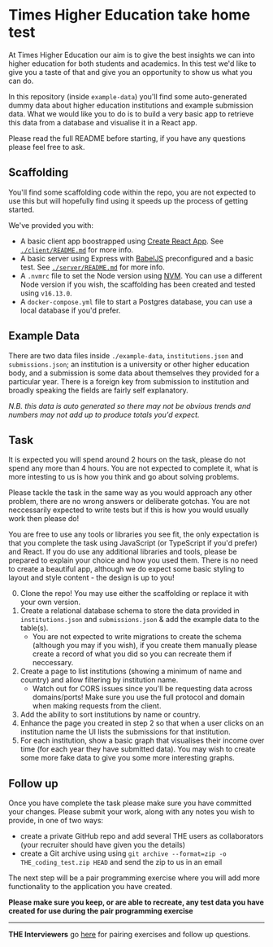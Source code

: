 # Times Higher Education take home test

At Times Higher Education our aim is to give the best insights we can into higher education for both students and academics. In this test we'd like to give you a taste of that and give you an opportunity to show us what you can do.

In this repository (inside `example-data`) you'll find some auto-generated dummy data about higher education institutions and example submission data. What we would like you to do is to build a very basic app to retrieve this data from a database and visualise it in a React app.

Please read the full README before starting, if you have any questions please feel free to ask.

## Scaffolding

You'll find some scaffolding code within the repo, you are not expected to use this but will hopefully find using it speeds up the process of getting started.

We've provided you with:

- A basic client app boostrapped using [Create React App](https://github.com/facebook/create-react-app). See [`./client/README.md`](./client/README.md) for more info.
- A basic server using Express with [BabelJS](https://babeljs.io) preconfigured and a basic test. See [`./server/README.md`](./server/README.md) for more info.
- A `.nvmrc` file to set the Node version using [NVM](https://github.com/nvm-sh/nvm). You can use a different Node version if you wish, the scaffolding has been created and tested using `v16.13.0`.
- A `docker-compose.yml` file to start a Postgres database, you can use a local database if you'd prefer.

## Example Data

There are two data files inside `./example-data`, `institutions.json` and `submissions.json`; an institution is a university or other higher education body, and a submission is some data about themselves they provided for a particular year. There is a foreign key from submission to institution and broadly speaking the fields are fairly self explanatory.

*N.B. this data is auto generated so there may not be obvious trends and numbers may not add up to produce totals you'd expect.*

## Task

It is expected you will spend around 2 hours on the task, please do not spend any more than 4 hours. You are not expected to complete it, what is more intesting to us is how you think and go about solving problems.

Please tackle the task in the same way as you would approach any other problem, there are no wrong answers or deliberate gotchas. You are not neccessarily expected to write tests but if this is how you would usually work then please do!

You are free to use any tools or libraries you see fit, the only expectation is that you complete the task using JavaScript (or TypeScript if you'd prefer) and React. If you do use any additional libraries and tools, please be prepared to explain your choice and how you used them. There is no need to create a beautiful app, although we do expect some basic styling to layout and style content - the design is up to you!

0. Clone the repo! You may use either the scaffolding or replace it with your own version.
1. Create a relational database schema to store the data provided in `institutions.json` and `submissions.json` & add the example data to the table(s).
    - You are not expected to write migrations to create the schema (although you may if you wish), if you create them manually please create a record of what you did so you can recreate them if neccessary.
2. Create a page to list institutions (showing a minimum of name and country) and allow filtering by institution name.
    - Watch out for CORS issues since you'll be requesting data across domains/ports! Make sure you use the full protocol and domain when making requests from the client.
3. Add the ability to sort institutions by name or country.
4. Enhance the page you created in step 2 so that when a user clicks on an institution name the UI lists the submissions for that institution.
5. For each institution, show a basic graph that visualises their income over time (for each year they have submitted data). You may wish to create some more fake data to give you some more interesting graphs.

## Follow up

Once you have complete the task please make sure you have committed your changes. Please submit your work, along with any notes you wish to provide, in one of two ways:

- create a private GitHub repo and add several THE users as collaborators (your recruiter should have given you the details)
- create a Git archive using using `git archive --format=zip -o THE_coding_test.zip HEAD` and send the zip to us in an email

The next step will be a pair programming exercise where you will add more functionality to the application you have created.

**Please make sure you keep, or are able to recreate, any test data you have created for use during the pair programming exercise**

---

**THE Interviewers** go [here](https://thewui.atlassian.net/wiki/spaces/EN/pages/1207140353/THE+Coding+Test) for pairing exercises and follow up questions.
